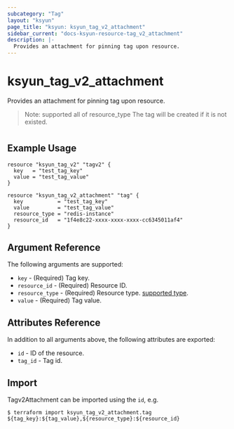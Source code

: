 ```yaml
---
subcategory: "Tag"
layout: "ksyun"
page_title: "ksyun: ksyun_tag_v2_attachment"
sidebar_current: "docs-ksyun-resource-tag_v2_attachment"
description: |-
  Provides an attachment for pinning tag upon resource.
---
```


# ksyun_tag_v2_attachment

Provides an attachment for pinning tag upon resource.

> Note: supported all of resource_type
> The tag will be created if it is not existed.

#

## Example Usage

```hcl
resource "ksyun_tag_v2" "tagv2" {
  key   = "test_tag_key"
  value = "test_tag_value"
}

resource "ksyun_tag_v2_attachment" "tag" {
  key           = "test_tag_key"
  value         = "test_tag_value"
  resource_type = "redis-instance"
  resource_id   = "1f4e8c22-xxxx-xxxx-xxxx-cc6345011af4"
}
```

## Argument Reference

The following arguments are supported:

* `key` - (Required) Tag key.
* `resource_id` - (Required) Resource ID.
* `resource_type` - (Required) Resource type. [supported type](https://docs.ksyun.com/documents/39807).
* `value` - (Required) Tag value.

## Attributes Reference

In addition to all arguments above, the following attributes are exported:

* `id` - ID of the resource.
* `tag_id` - Tag id.


## Import

Tagv2Attachment can be imported using the `id`, e.g.

```
$ terraform import ksyun_tag_v2_attachment.tag ${tag_key}:${tag_value},${resource_type}:${resource_id}
```


